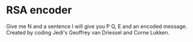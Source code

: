 # RSA encoder
Give me N and a sentence I will give you P Q, E and an encoded message.
Created by coding Jedi's Geoffrey van Driessel and Corne Lukken.


